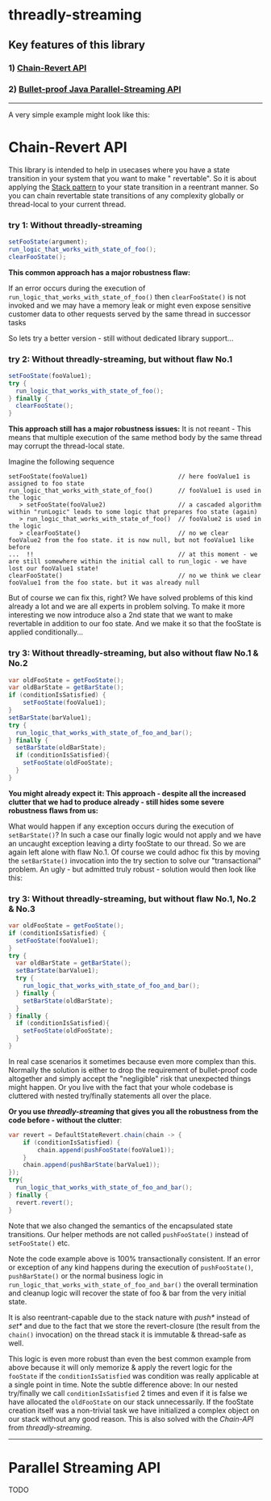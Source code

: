 # threadly-streaming

## Key features of this library
### 1) [Chain-Revert API](#chain-revert-api)
### 2) [Bullet-proof Java Parallel-Streaming API](#parallel-streaming-api)

---
A very simple example might look like this:

#  <a name="chain-revert-api"></a>Chain-Revert API
This library is intended to help in usecases where you have a state transition in your system that you want to make "
revertable". So it is about applying the [Stack pattern](https://en.wikipedia.org/wiki/Stack_(abstract_data_type)) to
your state transition in a reentrant manner. So you can chain revertable state transitions of any complexity globally or
thread-local to your current thread.

### try 1: Without threadly-streaming

```java
setFooState(argument);
run_logic_that_works_with_state_of_foo();
clearFooState();
```

**This common approach has a major robustness flaw:**

If an error occurs during the execution of `run_logic_that_works_with_state_of_foo()` then `clearFooState()` is not
invoked and we may have a memory leak or might even expose sensitive customer data to other requests served by the same
thread in successor tasks

So lets try a better version - still without dedicated library support...

### try 2: Without threadly-streaming, but without flaw No.1

```java
setFooState(fooValue1);
try {
  run_logic_that_works_with_state_of_foo();
} finally {
  clearFooState();
}
```

**This approach still has a major robustness issues:** It is not reeant - This means that multiple execution of the same
method body by the same thread may corrupt the thread-local state.

Imagine the following sequence

```
setFooState(fooValue1)                         // here fooValue1 is assigned to foo state
run_logic_that_works_with_state_of_foo()       // fooValue1 is used in the logic
   > setFooState(fooValue2)                    // a cascaded algorithm within "runLogic" leads to some logic that prepares foo state (again)
   > run_logic_that_works_with_state_of_foo()  // fooValue2 is used in the logic
   > clearFooState()                           // no we clear fooValue2 from the foo state. it is now null, but not fooValue1 like before
...  !!                                        // at this moment - we are still somewhere within the initial call to run_logic - we have lost our fooValue1 state!
clearFooState()                                // no we think we clear fooValue1 from the foo state. but it was already null
```

But of course we can fix this, right? We have solved problems of this kind already a lot and we are all experts in
problem solving. To make it more interesting we now introduce also a 2nd state that we want to make revertable in
addition to our foo state. And we make it so that the fooState is applied conditionally...

### try 3: Without threadly-streaming, but also without flaw No.1 & No.2

```java
var oldFooState = getFooState();
var oldBarState = getBarState();
if (conditionIsSatisfied) {
    setFooState(fooValue1);
}
setBarState(barValue1);
try {
  run_logic_that_works_with_state_of_foo_and_bar();
} finally {
  setBarState(oldBarState);
  if (conditionIsSatisfied){
    setFooState(oldFooState);
  }
}
```

**You might already expect it: This approach - despite all the increased clutter that we had to produce already - still
hides some severe robustness flaws from us:**

What would happen if any exception occurs during the execution of `setBarState()`? In such a case our finally logic
would not apply and we have an uncaught exception leaving a dirty fooState to our thread. So we are again left alone
with flaw No.1. Of course we could adhoc fix this by moving the `setBarState()` invocation into the try section to solve
our "transactional" problem. An ugly - but admitted truly robust - solution would then look like this: 

### try 3: Without threadly-streaming, but without flaw No.1, No.2 & No.3

```java
var oldFooState = getFooState();
if (conditionIsSatisfied) {
  setFooState(fooValue1);
}
try {
  var oldBarState = getBarState();
  setBarState(barValue1);
  try {
    run_logic_that_works_with_state_of_foo_and_bar();      
  } finally {
    setBarState(oldBarState);
  }
} finally {
  if (conditionIsSatisfied){
    setFooState(oldFooState);
  }  
}
```

In real case scenarios it sometimes because even more complex than this. Normally the solution is either to drop the
requirement of bullet-proof code altogether and simply accept the "negligible" risk that unexpected things might happen.
Or you live with the fact that your whole codebase is cluttered with nested try/finally statements all over the place.

**Or you use _threadly-streaming_ that gives you all the robustness from the code before - without the clutter**:

```java
var revert = DefaultStateRevert.chain(chain -> {
    if (conditionIsSatisfied) {
        chain.append(pushFooState(fooValue1));
    }
    chain.append(pushBarState(barValue1));
});
try{
  run_logic_that_works_with_state_of_foo_and_bar();
} finally {
  revert.revert();    
}
```

Note that we also changed the semantics of the encapsulated state transitions. Our helper methods are not called
`pushFooState()` instead of `setFooState()` etc.

Note the code example above is 100% transactionally consistent. If an error or exception of any kind happens during the
execution of `pushFooState()`, `pushBarState()` or the normal business logic in
`run_logic_that_works_with_state_of_foo_and_bar()` the overall termination and cleanup logic will recover the state of
foo & bar from the very initial state.

It is also reentrant-capable due to the stack nature with _push*_ instead of _set*_ and due to the fact that we store
the revert-closure (the result from the `chain()` invocation) on the thread stack it is immutable & thread-safe as well.

This logic is even more robust than even the best common example from above because it will only memorize & apply the
revert logic for the `fooState` if the `conditionIsSatisfied` was condition was really applicable at a single point in
time. Note the subtle difference above: In our nested try/finally we call `conditionIsSatisfied` 2 times and even if it
is false we have allocated the `oldFooState` on our stack unnecessarily. If the fooState creation itself was a
non-trivial task we have initialized a complex object on our stack without any good reason. This is also solved with the
_Chain-API_ from _threadly-streaming_.

---
#  <a name="parallel-streaming-api"></a>Parallel Streaming API

TODO